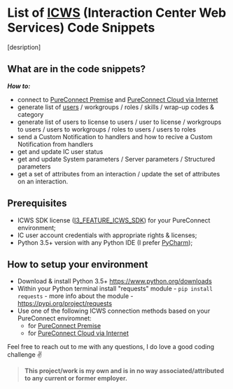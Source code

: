 # List of [ICWS](https://help.genesys.com/developer/cic/docs/icws/webhelp/conceptualcontent/welcome.htm) (Interaction Center Web Services) Code Snippets
[desription]

## What are in the code snippets?
***How to:***
- connect to [PureConnect Premise](Scripts/Connect%20to%20PureConnect%20Premise.py) and [PureConnect Cloud via Internet](Scripts/Connect%20to%20PureConnect%20Cloud%20via%20Internet.py)
- generate list of [users]() / workgroups / roles / skills / wrap-up codes & category
- generate list of users to license to users / user to license / workgroups to users / users to workgroups / roles to users / users to roles
- send a Custom Notification to handlers and how to recive a Custom Notification from handlers
- get and update IC user status
- get and update System parameters / Server parameters / Structured parameters
- get a set of attributes from an interaction / update the set of attributes on an interaction.

## Prerequisites
- ICWS SDK license ([I3_FEATURE_ICWS_SDK](https://help.genesys.com/pureconnect/mergedProjects/wh_tr/mergedProjects/wh_tr_icws_sdk_icg/desktop/what_is_the_icws_sdk.htm)) for your PureConnect environment;
- IC user account credentials with appropriate rights & licenses;
- Python 3.5+ version with any Python IDE (I prefer [PyCharm](https://www.jetbrains.com/pycharm/download/));

## How to setup your environment
- Download & install Python 3.5+ https://www.python.org/downloads
- Within your Python terminal install "requests" module - ```pip install requests``` - more info about the module - https://pypi.org/project/requests
- Use one of the following ICWS connection methods based on your PureConnect enviromnet:
  - for [PureConnect Premise](Scripts/Connect%20to%20PureConnect%20Premise.py)
  - for [PureConnect Cloud via Internet](Scripts/Connect%20to%20PureConnect%20Cloud%20via%20Internet.py) 

Feel free to reach out to me with any questions, I do love a good coding challenge :v:

> **This project/work is my own and is in no way associated/attributed to any current or former employer.**
